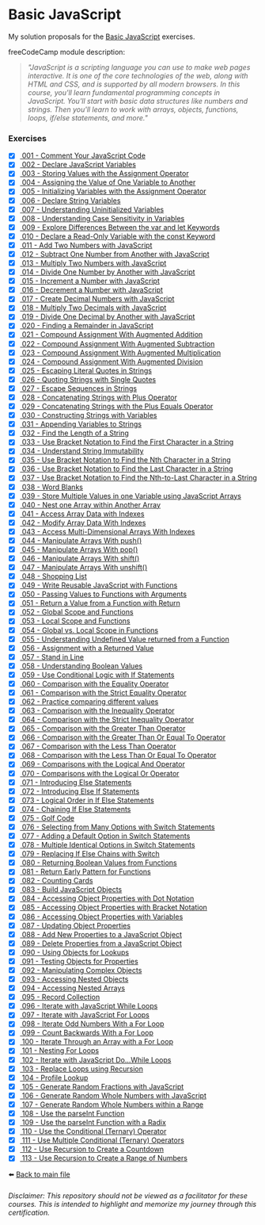 # Basic JavaScript

My solution proposals for
the [Basic JavaScript](https://www.freecodecamp.org/learn/javascript-algorithms-and-data-structures/#basic-javascript)
exercises.

freeCodeCamp module description:
> *"JavaScript is a scripting language you can use to make web pages interactive. It is one of the core technologies of the web, along with HTML and CSS, and is supported by all modern browsers. In this course, you'll learn fundamental programming concepts in JavaScript. You'll start with basic data structures like numbers and strings. Then you'll learn to work with arrays, objects, functions, loops, if/else statements, and more."*

### Exercises

- [X] [ 001 - Comment Your JavaScript Code](001-comment-your-code.js)
- [X] [ 002 - Declare JavaScript Variables](002-declare-variables.js)
- [X] [ 003 - Storing Values with the Assignment Operator](003-storing-values-with-assignment-operator.js)
- [X] [ 004 - Assigning the Value of One Variable to Another](004-assigning-value-of-variable-to-another.js)
- [X] [ 005 - Initializing Variables with the Assignment Operator](005-initializing-variables-with-assignment-operator.js)
- [X] [ 006 - Declare String Variables](006-declare-string-variables.js)
- [X] [ 007 - Understanding Uninitialized Variables](007-understanding-uninitialized-variables.js)
- [X] [ 008 - Understanding Case Sensitivity in Variables](008-understanding-case-sensitivity-in-variables.js)
- [X] [ 009 - Explore Differences Between the var and let Keywords](009-explore-differences-between-var-and-let-keywords.js)
- [X] [ 010 - Declare a Read-Only Variable with the const Keyword](010-declare-read-only-variable-with-const-keyword.js)
- [X] [ 011 - Add Two Numbers with JavaScript](011-add-two-numbers.js)
- [X] [ 012 - Subtract One Number from Another with JavaScript](012-subtract-one-number-from-another.js)
- [X] [ 013 - Multiply Two Numbers with JavaScript](013-multiply-two-numbers.js)
- [X] [ 014 - Divide One Number by Another with JavaScript](014-divide-one-number-by-another.js)
- [X] [ 015 - Increment a Number with JavaScript](015-increment-number.js)
- [X] [ 016 - Decrement a Number with JavaScript](016-decrement-number.js)
- [X] [ 017 - Create Decimal Numbers with JavaScript](017-create-decimal-numbers.js)
- [X] [ 018 - Multiply Two Decimals with JavaScript](018-multiply-two-decimals.js)
- [X] [ 019 - Divide One Decimal by Another with JavaScript](019-divide-one-decimal-by-another.js)
- [X] [ 020 - Finding a Remainder in JavaScript](020-finding-remainder.js)
- [X] [ 021 - Compound Assignment With Augmented Addition](021-compound-assignment-with-augmented-addition.js)
- [X] [ 022 - Compound Assignment With Augmented Subtraction](022-compound-assignment-with-augmented-subtraction.js)
- [X] [ 023 - Compound Assignment With Augmented Multiplication](023-compound-assignment-with-augmented-multiplication.js)
- [X] [ 024 - Compound Assignment With Augmented Division](024-compound-assignment-with-augmented-division.js)
- [X] [ 025 - Escaping Literal Quotes in Strings](025-escaping-literal-quotes-in-strings.js)
- [X] [ 026 - Quoting Strings with Single Quotes](026-quoting-strings-with-single-quotes.js)
- [X] [ 027 - Escape Sequences in Strings](027-escape-sequences-in-strings.js)
- [X] [ 028 - Concatenating Strings with Plus Operator](028-concatenating-strings-with-plus-operator.js)
- [X] [ 029 - Concatenating Strings with the Plus Equals Operator](029-concatenating-strings-with-plus-equals-operator.js)
- [X] [ 030 - Constructing Strings with Variables](030-constructing-strings-with-variables.js)
- [X] [ 031 - Appending Variables to Strings](031-appending-variables-to-strings.js)
- [X] [ 032 - Find the Length of a String](032-find-length-of-string.js)
- [X] [ 033 - Use Bracket Notation to Find the First Character in a String](033-use-bracket-notation-to-find-first-character-in-string.js)
- [X] [ 034 - Understand String Immutability](034-understand-string-immutability.js)
- [X] [ 035 - Use Bracket Notation to Find the Nth Character in a String](035-use-bracket-notation-to-find-nth-character-in-string.js)
- [X] [ 036 - Use Bracket Notation to Find the Last Character in a String](036-use-bracket-notation-to-find-last-character-in-string.js)
- [X] [ 037 - Use Bracket Notation to Find the Nth-to-Last Character in a String](037-use-bracket-notation-to-find-nth-to-last-character-in-string.js)
- [X] [ 038 - Word Blanks](038-word-blanks.js)
- [X] [ 039 - Store Multiple Values in one Variable using JavaScript Arrays](039-store-multiple-values-in-one-variable-using-arrays.js)
- [X] [ 040 - Nest one Array within Another Array](040-nest-one-array-within-another-array.js)
- [X] [ 041 - Access Array Data with Indexes](041-access-array-data-with-indexes.js)
- [X] [ 042 - Modify Array Data With Indexes](042-modify-array-data-with-indexes.js)
- [X] [ 043 - Access Multi-Dimensional Arrays With Indexes](043-access-multi-dimensional-arrays-with-indexes.js)
- [X] [ 044 - Manipulate Arrays With push()](044-manipulate-arrays-with-push.js)
- [X] [ 045 - Manipulate Arrays With pop()](045-manipulate-arrays-with-pop.js)
- [X] [ 046 - Manipulate Arrays With shift()](046-manipulate-arrays-with-shift.js)
- [X] [ 047 - Manipulate Arrays With unshift()](047-manipulate-arrays-with-unshif.js)
- [X] [ 048 - Shopping List](048-shopping-list.js)
- [X] [ 049 - Write Reusable JavaScript with Functions](049-write-reusable-javascript-with-functions.js)
- [X] [ 050 - Passing Values to Functions with Arguments](050-passing-values-to-functions-with-arguments.js)
- [X] [ 051 - Return a Value from a Function with Return](051-return-value-from-function-wit-return.js)
- [X] [ 052 - Global Scope and Functions](052-global-scope-and-functions.js)
- [X] [ 053 - Local Scope and Functions](053-local-scope-and-functions.js)
- [X] [ 054 - Global vs. Local Scope in Functions](054-global-vs-local-scope-in-functions.js)
- [X] [ 055 - Understanding Undefined Value returned from a Function](055-understanding-undefined-value-returned-from-function.js)
- [X] [ 056 - Assignment with a Returned Value](056-assignment-with-returned-value.js)
- [X] [ 057 - Stand in Line](057-stand-in-line.js)
- [X] [ 058 - Understanding Boolean Values](058-understanding-boolean-values.js)
- [X] [ 059 - Use Conditional Logic with If Statements](059-use-conditional-logic-with-if-statements.js)
- [X] [ 060 - Comparison with the Equality Operator](060-comparison-with-the-equality-operator.js)
- [X] [ 061 - Comparison with the Strict Equality Operator](061-comparison-with-the-strict-equality-operator.js)
- [X] [ 062 - Practice comparing different values](062-practice-comparing-different-values.js)
- [X] [ 063 - Comparison with the Inequality Operator](063-comparison-with-the-inequality-operator.js)
- [X] [ 064 - Comparison with the Strict Inequality Operator](064-comparison-with-the-strict-inequality-operator.js)
- [X] [ 065 - Comparison with the Greater Than Operator](065-comparison-with-the-greater-than-operator.js)
- [X] [ 066 - Comparison with the Greater Than Or Equal To Operator](066-comparison-with-the-greater-than-or-equal-to-operator.js)
- [X] [ 067 - Comparison with the Less Than Operator](067-comparison-with-the-less-than-operator.js)
- [X] [ 068 - Comparison with the Less Than Or Equal To Operator](068-comparisons-with-the-logical-and-operator.js)
- [X] [ 069 - Comparisons with the Logical And Operator](069-comparisons-with-the-logical-or-operator.js)
- [X] [ 070 - Comparisons with the Logical Or Operator](070-comparison-with-the-less-than-or-equal-to-operator.js)
- [X] [ 071 - Introducing Else Statements](071-introducing-else-statements.js)
- [X] [ 072 - Introducing Else If Statements](072-introducing-else-if-statements.js)
- [X] [ 073 - Logical Order in If Else Statements](073-logical-order-in-if-else-statements.js)
- [X] [ 074 - Chaining If Else Statements](074-chaining-if-else-statements.js)
- [X] [ 075 - Golf Code](075-golf-code.js)
- [X] [ 076 - Selecting from Many Options with Switch Statements](076-selecting-from-many-options-with-switch-statements.js)
- [X] [ 077 - Adding a Default Option in Switch Statements](077-adding-default-option-in-switch-statements.js)
- [X] [ 078 - Multiple Identical Options in Switch Statements](078-multiple-identical-options-in-switch-statements.js)
- [X] [ 079 - Replacing If Else Chains with Switch](079-replacing-if-else-chains-with-switch.js)
- [X] [ 080 - Returning Boolean Values from Functions](080-returning-boolean-values-from-functions.js)
- [X] [ 081 - Return Early Pattern for Functions](081-return-early-pattern-for-functions.js)
- [X] [ 082 - Counting Cards](082-counting-cards.js)
- [X] [ 083 - Build JavaScript Objects](083-build-js-objects.js)
- [X] [ 084 - Accessing Object Properties with Dot Notation](084-accessing-object-properties-with-dot-notation.js)
- [X] [ 085 - Accessing Object Properties with Bracket Notation](085-accessing-object-properties-with-bracket-notation.js)
- [X] [ 086 - Accessing Object Properties with Variables](086-accessing-object-properties-with-variables.js)
- [X] [ 087 - Updating Object Properties](087-updating-object-properties.js)
- [X] [ 088 - Add New Properties to a JavaScript Object](088-add-new-properties-to-js-object.js)
- [X] [ 089 - Delete Properties from a JavaScript Object](089-delete-properties-from-js-object.js)
- [X] [ 090 - Using Objects for Lookups](090-using-objects-for-lookups.js)
- [X] [ 091 - Testing Objects for Properties](091-testing-objects-for-properties.js)
- [X] [ 092 - Manipulating Complex Objects](092-manipulating-complex-objects.js)
- [X] [ 093 - Accessing Nested Objects](093-accessing-nested-objects.js)
- [X] [ 094 - Accessing Nested Arrays](094-accessing-nested-arrays.js)
- [X] [ 095 - Record Collection](095-record-collection.js)
- [X] [ 096 - Iterate with JavaScript While Loops](096-iterate-with-js-while-loops.js)
- [X] [ 097 - Iterate with JavaScript For Loops](097-iterate-with-js-for-loops.js)
- [X] [ 098 - Iterate Odd Numbers With a For Loop](098-iterate-odd-numbers-with-for-loop.js)
- [X] [ 099 - Count Backwards With a For Loop](099-count-backwards-with-for-loop.js)
- [X] [ 100 - Iterate Through an Array with a For Loop](100-iterate-through-an-array-with-for-loop.js)
- [X] [ 101 - Nesting For Loops](101-nesting-for-loops.js)
- [X] [ 102 - Iterate with JavaScript Do...While Loops](102-iterate-with-js-do-while-loops.js)
- [X] [ 103 - Replace Loops using Recursion](103-replace-loops-using-recursion.js)
- [X] [ 104 - Profile Lookup](104-profile-lookup.js)
- [X] [ 105 - Generate Random Fractions with JavaScript](105-generate-random-fractions.js)
- [X] [ 106 - Generate Random Whole Numbers with JavaScript](106-generate-random-whole-numbers.js)
- [X] [ 107 - Generate Random Whole Numbers within a Range](107-generate-random-whole-numbers-within-range.js)
- [X] [ 108 - Use the parseInt Function](108-use-parseint-function.js)
- [X] [ 109 - Use the parseInt Function with a Radix](109-use-parseint-function-with-radix.js)
- [X] [ 110 - Use the Conditional (Ternary) Operator](110-use-conditional-ternary-operator.js)
- [X] [ 111 - Use Multiple Conditional (Ternary) Operators](111-use-multiple-conditional-ternary-operators.js)
- [X] [ 112 - Use Recursion to Create a Countdown](112-use-recursion-to-create-countdown.js)
- [X] [ 113 - Use Recursion to Create a Range of Numbers](113-use-recursion-to-create-range-of-numbers.js)

⬅️ [Back to main file](../README.md)

###### Disclaimer: This repository should not be viewed as a facilitator for these courses. This is intended to highlight and memorize my journey through this certification.
